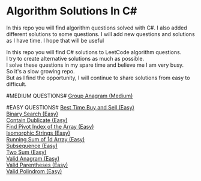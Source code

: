 # Algorithm Solutions In C#
In this repo you will find algorithm questions solved with C#. I also added different solutions to some questions. I will add new questions and solutions as I have time. I hope that will be useful

In this repo you will find C# solutions to LeetCode algorithm questions.  
I try to create alternative solutions as much as possible.  
I solve these questions in my spare time and believe me I am very busy.  
So it's a slow growing repo.  
But as I find the opportunity, I will continue to share solutions from easy to difficult.

#MEDIUM QUESTIONS#
[Group Anagram (Medium)](https://github.com/ozkanardil/AlgorithmSolutionsInCsharp/tree/main/src/GroupAnagrams)  

#EASY QUESTIONS#
[Best Time Buy and Sell (Easy)](https://github.com/ozkanardil/AlgorithmSolutionsInCsharp/tree/main/src/BestTimeBuyAndSell)  
[Binary Search (Easy)](https://github.com/ozkanardil/AlgorithmSolutionsInCsharp/tree/main/src/BinarySearch)  
[Contain Dublicate (Easy)](https://github.com/ozkanardil/AlgorithmSolutionsInCsharp/tree/main/src/ContainsDublicate)  
[Find Pivot Index of the Array (Easy)](https://github.com/ozkanardil/AlgorithmSolutionsInCsharp/tree/main/src/FindPivotIndex)  
[Isomorphic Strings (Easy)](https://github.com/ozkanardil/AlgorithmSolutionsInCsharp/tree/main/src/IsomorphicStrings)  
[Running Sum of 1d Array (Easy)](https://github.com/ozkanardil/AlgorithmSolutionsInCsharp/tree/main/src/RunningSumOfOneDArray)  
[Subsequence (Easy)](https://github.com/ozkanardil/AlgorithmSolutionsInCsharp/tree/main/src/Subsequence)  
[Two Sum (Easy)](https://github.com/ozkanardil/AlgorithmSolutionsInCsharp/tree/main/src/TwoSum)  
[Valid Anagram (Easy)](https://github.com/ozkanardil/AlgorithmSolutionsInCsharp/tree/main/src/ValidAnagram)  
[Valid Parentheses (Easy)](https://github.com/ozkanardil/AlgorithmSolutionsInCsharp/tree/main/src/ValidParentheses)  
[Valid Polindrom (Easy)](https://github.com/ozkanardil/AlgorithmSolutionsInCsharp/tree/main/src/ValidPolindrom)  






<!--START_SECTION:waka-->
<!--END_SECTION:waka-->
